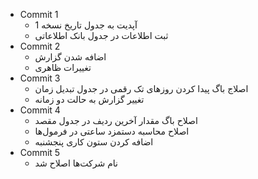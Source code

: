 - Commit 1
	- آپدیت به جدول تاریخ نسخه 1
	- ثبت اطلاعات در جدول بانک اطلاعاتی
- Commit 2
	- اضافه شدن گزارش
	- تغییرات ظاهری
- Commit 3
	- اصلاج باگ پیدا کردن روزهای تک رقمی در جدول تبدیل زمان
	- تغییر گزارش به حالت دو زمانه
- Commit 4
	- اصلاح باگ مقدار آخرین ردیف در جدول مقصد
	- اصلاح محاسبه دستمزد ساعتی در فرمول‌ها
	- اضافه کردن ستون کاری پنجشنبه
- Commit 5
	- نام شرکت‌ها اصلاح شد